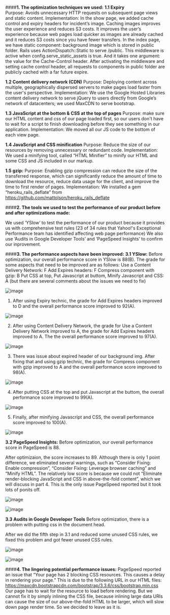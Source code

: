 ####**1. The optimization techniques we used:**
**1.1 Expiry**   
Purpose: Avoids unnecessary HTTP requests on subsequent page views and static content.
Implementation: In the show page, we added cache control and expiry headers for incident’s image. Caching images improves the user experience and reduces S3 costs. It improves the user’s experience because web pages load quicker as images are already cached and it reduces S3 costs since you have fewer transfers. In the index page, we have static component: background image which is stored in public folder. Rails uses ActionDispatch::Static to serve /public. This middleware is active when config.serve_static_assets is true. And it takes one argument: the value for the Cache-Control header. After activating the middleware and setting cache control header, all requests to components in public folder are publicly cached with a far future expire. 

**1.2 Content delivery network (CDN)**
Purpose: Deploying content across multiple, geographically dispersed servers to make pages load faster from the user's perspective.
Implementation: We use the Google Hosted Libraries content delivery network to serve jQuery to users directly from Google’s network of datacenters; we used MaxCDN to serve bootstrap.

**1.3 JavaScript at the bottom & CSS at the top of pages**
Purpose: make sure our HTML content and css of our page loaded first, so our users don't have to wait for a script to finish downloading before they see something in our application.
Implementation: We moved all our JS code to the bottom of each view page.

**1.4 JavaScript and CSS minification**
Purpose: Reduce the size of our resources by removing unnecessary or redundant code.
Implementation: We used a minifying tool, called “HTML Minifier” to minify our HTML and some CSS and JS included in our markup.

**1.5 gzip:**
Purpose: Enabling gzip compression can reduce the size of the transferred response, which can significantly reduce the amount of time to download the resource, reduce data usage for the client, and improve the time to first render of pages.
Implementation: We installed a gem “heroku_rails_deflate” from https://github.com/mattolson/heroku_rails_deflate

####**2. The tools we used to test the performance of our product before and after optimizations made:**

We used ‘YSlow’ to test the performance of our product because it provides us with comprehensive test rules (23 of 34 rules that Yahoo!'s Exceptional Performance team has identified affecting web page performance)
We also use ‘Audits in Google Developer Tools’ and ‘PageSpeed Insights’ to confirm our inprovement. 

####**3. The performance aspects have been improved:**
**3.1 YSlow:**
Before optimization, our overall performance score in YSlow is 88(B). The grade for some aspects that need to be improved are as follows: 
Use a Content Delivery Network: F
Add Expires headers: F
Compress component with gzip: B
Put CSS at top, Put Javascript at buttom, Minify Javascript and CSS: A (but there are several comments about the issues we need to fix)

![image](https://github.com/FanyingYe/FanyingYe.github.io/raw/master/images/comp120/Picture88.png)

1) After using Expiry technic, the grade for Add Expires headers improved to D and the overall performance score improved to 92(A).

![image](https://github.com/FanyingYe/FanyingYe.github.io/raw/master/images/comp120/Picture92.png)

2) After using Content Delivery Network, the grade for Use a Content Delivery Network improved to A, the grade for Add Expires headers improved to A. The the overall performance score improved to 97(A).

![image](https://github.com/FanyingYe/FanyingYe.github.io/raw/master/images/comp120/97.png)

3) There was issue about expired header of our background img. After fixing that and using gzip technic, the grade for Compress component with gzip improved to A and the overall performance score improved to 98(A). 

![image](https://github.com/FanyingYe/FanyingYe.github.io/raw/master/images/comp120/Picture98.png)

4) After putting CSS at the top and put Javascript at the buttom, the overall performance score improved to 99(A).

![image](https://github.com/FanyingYe/FanyingYe.github.io/raw/master/images/comp120/Picture99.png) 
 
5) Finally, after minifying Javascript and CSS, the overall performance score improved to 100(A). 

![image](https://github.com/FanyingYe/FanyingYe.github.io/raw/master/images/comp120/Picture100.png)

**3.2 PageSpeed Insights:**
Before optimization, our overall performance score in PageSpeed is 88. 

After optimizaion, the score increases to 89. Although there is only 1 point difference, we eliminated several warnings, such as “Consider Fixing: Enable compression”, “Consider Fixing: Leverage browser caching” and “Minify HTML”. The relatively low score is because we could not “Eliminate render-blocking JavaScript and CSS in above-the-fold content”, which we will discuss in part 4. This is the only issue PageSpeed reported but it took lots of ponits off.

![image](https://github.com/FanyingYe/FanyingYe.github.io/raw/master/images/comp120/pagespeed1.jpg)

![image](https://github.com/FanyingYe/FanyingYe.github.io/raw/master/images/comp120/pagespeed2.jpg)

**3.3 Audits in Google Developer Tools**
Before optimization, there is a problem with putting css in the document head.

After we did the fifth step in 3.1 and reduced some unused CSS rules, we fixed this problem and got fewer unused CSS rules.

![image](https://github.com/FanyingYe/FanyingYe.github.io/raw/master/images/comp120/before.png)

![image](https://github.com/FanyingYe/FanyingYe.github.io/raw/master/images/comp120/after.png)

####**4. The lingering potential performance issues:**
PageSpeed reported an issue that “Your page has 2 blocking CSS resources. This causes a delay in rendering your page.” This is due to the following URL in our HTML files: https://maxcdn.bootstrapcdn.com/bootstrap/3.3.6/css/bootstrap.min.css
Our page has to wait for the resource to load before rendering. But we cannot fix it by simply inlining the CSS file, because inlining large data URIs can cause the size of our above-the-fold HTML to be larger, which will slow down page render time. So we decided to leave as it is.
